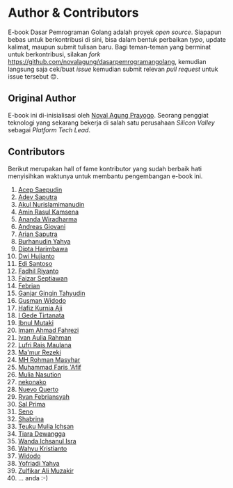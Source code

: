 # Author & Contributors

E-book Dasar Pemrograman Golang adalah proyek *open source*. Siapapun bebas untuk berkontribusi di sini, bisa dalam bentuk perbaikan *typo*, update kalimat, maupun submit tulisan baru. Bagi teman-teman yang berminat untuk berkontribusi, silakan *fork* https://github.com/novalagung/dasarpemrogramangolang, kemudian langsung saja cek/buat *issue* kemudian submit relevan *pull request* untuk issue tersebut 😊.


## Original Author

E-book ini di-inisialisasi oleh [Noval Agung Prayogo](https://linktr.ee/novalagung). Seorang penggiat teknologi yang sekarang bekerja di salah satu perusahaan *Silicon Valley* sebagai *Platform Tech Lead*.

## Contributors

Berikut merupakan hall of fame kontributor yang sudah berbaik hati menyisihkan waktunya untuk membantu pengembangan e-book ini.

1. [Acep Saepudin](https://github.com/acepsaepudin)
1. [Adev Saputra](https://github.com/adev22)
1. [Akul Nurislamimanudin](https://github.com/akulnurislam)
1. [Amin Rasul Kamsena](https://github.com/seno-ark)
1. [Ananda Wiradharma](https://github.com/anandawira)
1. [Andreas Giovani](https://github.com/compatc)
1. [Arian Saputra](https://github.com/Rhyanz46)
1. [Burhanudin Yahya](https://github.com/burhanudinyahya)
1. [Dipta Harimbawa](https://github.com/diptarimba)
1. [Dwi Hujianto](https://github.com/dwihujianto)
1. [Edi Santoso](https://github.com/repodevs)
1. [Fadhil Riyanto](https://github.com/fadhil-riyanto)
1. [Faizar Septiawan](https://github.com/icarrr)
1. [Febrian](https://github.com/febri4n)
1. [Ganjar Gingin Tahyudin](https://github.com/zarszz)
1. [Gusman Widodo](https://github.com/gusmanwidodo)
1. [Hafiz Kurnia Aji](https://github.com/hafizkurniaaji)
1. [I Gede Tirtanata](https://github.com/gedenata)
1. [Ibnul Mutaki](https://github.com/cacing69)
1. [Imam Ahmad Fahrezi](https://github.com/imamcenter)
1. [Ivan Aulia Rahman](https://github.com/ivanauliaa)
1. [Lufri Rais Maulana](https://github.com/raismaulana)
1. [Ma'mur Rezeki](https://github.com/erzqy)
1. [MH Rohman Masyhar](https://github.com/rohmanhm)
1. [Muhammad Faris 'Afif](https://github.com/muhfaris)
1. [Mulia Nasution](https://github.com/mul14)
1. [nekonako](https://github.com/nekonako)
1. [Nuevo Querto](https://github.com/NuevoQuerto)
1. [Ryan Febriansyah](https://github.com/sodrooome)
1. [Sal Prima](https://github.com/salprima)
1. [Seno](https://github.com/seno-ark)
1. [Shabrina](https://github.com/renaissains)
1. [Teuku Mulia Ichsan](https://github.com/teukumulya-ichsan)
1. [Tiara Dewangga](https://github.com/ktiarad)
1. [Wanda Ichsanul Isra](https://github.com/wlisrausr)
1. [Wahyu Kristianto](https://github.com/Kristories)
1. [Widodo](https://github.com/purwowd)
1. [Yofriadi Yahya](https://github.com/yofriadi)
1. [Zulfikar Ali Muzakir](https://github.com/zulfikarmuzakir)
1. ... anda :-) 
